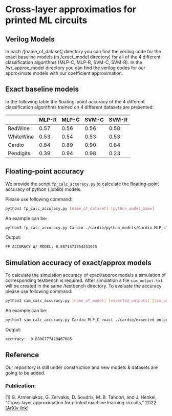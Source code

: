 # Cross-layer approximatios for printed ML circuits
## Verilog Models
In each /[name_of_dataset] directory you can find the verilog code for the exact baseline models (in /exact_model directory) for all of the 4 different classification algorithms (MLP-C, MLP-R, SVM-C, SVM-R). In the /wr_approx_model directory you can find the verilog codes for our approximate models with our coefficient approximation.


## Exact baseline models
In the following table the floating-point accuracy of the 4 different classification algorithms trained on 4 different datasets are presented:

|            | MLP-R | MLP-C | SVM-C  | SVM-R  | 
|------------|----------|----------|------|------|
| RedWine    | 0.57     | 0.56     | 0.56 | 0.58 | 
| WhiteWine  | 0.53     | 0.54     | 0.53 | 0.53 |
| Cardio     | 0.84     | 0.89     | 0.90 | 0.84 | 
| Pendigits  | 0.39     | 0.94     |  0.98    |  0.23 | 


## Floating-point accuracy

We provide the script ``fp_calc_accuracy.py`` to calculate the floating-point accuracy of python (.joblib) models.

Please use following command:

```bash
python3 fp_calc_accuracy.py [name_of_dataset] [python_model_name]
``` 
An example can be: 

```bash
python3 fp_calc_accuracy.py Cardio ./cardio/python_models/Cardio.MLP_clf_nosearch.joblib
``` 
Output:
```bash
FP ACCURACY W/ MODEL: 0.8871473354231975
``` 

## Simulation accuracy of exact/approx models

To calculate the simulation accuracy of exact/approx models a simulation of corresponding testbench is required. After simulation a file ``sim_output.txt`` will be created in the same /testbench directory. To evaluate the accuracy please use following command:

```bash
python3 sim_calc_accuracy.py [name_of_model] [expected_outputs] [sim_outputs]
``` 
An example can be: 

```bash
python3 sim_calc_accuracy.py Cardio_MLP_C_exact ./cardio/expected_outputs.txt ./cardio/testbench/sim_outputs.txt
``` 
Output:
```bash
accuracy:  0.8808777429467085
``` 

## Reference
Our repository is still under construction and new models & datasets are going to be added.
### Publication:
[1] G. Armeniakos, G. Zervakis, D. Soudris, M. B. Tahoori, and J. Henkel, “Cross-layer approximation for printed machine learning circuits,” 2022
[[ArXiv link]](https://arxiv.org/abs/2203.05915)
